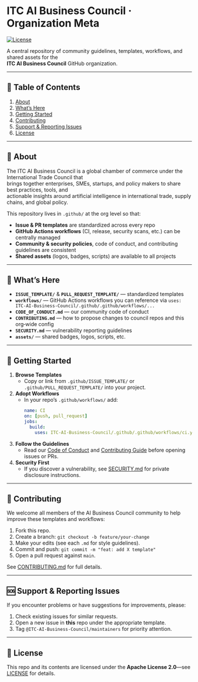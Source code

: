 # ITC AI Business Council · Organization Meta

[![License](https://img.shields.io/badge/License-Apache%202.0-blue.svg)](./LICENSE)

A central repository of community guidelines, templates, workflows, and shared assets for the  
**ITC AI Business Council** GitHub organization.

---

## 📖 Table of Contents

1. [About](#about)  
2. [What’s Here](#whats-here)  
3. [Getting Started](#getting-started)  
4. [Contributing](#contributing)  
5. [Support & Reporting Issues](#support--reporting-issues)  
6. [License](#license)  

---

## 🏢 About

The ITC AI Business Council is a global chamber of commerce under the International Trade Council that  
brings together enterprises, SMEs, startups, and policy makers to share best practices, tools, and  
actionable insights around artificial intelligence in international trade, supply chains, and global policy.

This repository lives in `.github/` at the org level so that:

- **Issue & PR templates** are standardized across every repo  
- **GitHub Actions workflows** (CI, release, security scans, etc.) can be centrally managed  
- **Community & security policies**, code of conduct, and contributing guidelines are consistent  
- **Shared assets** (logos, badges, scripts) are available to all projects  

---

## 📂 What’s Here

- **`ISSUE_TEMPLATE/`** & **`PULL_REQUEST_TEMPLATE/`** — standardized templates  
- **`workflows/`** — GitHub Actions workflows you can reference via `uses: ITC-AI-Business-Council/.github/.github/workflows/...`  
- **`CODE_OF_CONDUCT.md`** — our community code of conduct  
- **`CONTRIBUTING.md`** — how to propose changes to council repos and this org‑wide config  
- **`SECURITY.md`** — vulnerability reporting guidelines  
- **`assets/`** — shared badges, logos, scripts, etc.  

---

## 🚀 Getting Started

1. **Browse Templates**  
   - Copy or link from `.github/ISSUE_TEMPLATE/` or `.github/PULL_REQUEST_TEMPLATE/` into your project.  
2. **Adopt Workflows**  
   - In your repo’s `.github/workflows/` add:
     ```yaml
     name: CI
     on: [push, pull_request]
     jobs:
       build:
         uses: ITC-AI-Business-Council/.github/.github/workflows/ci.yml@main
     ```
3. **Follow the Guidelines**  
   - Read our [Code of Conduct](CODE_OF_CONDUCT.md) and [Contributing Guide](CONTRIBUTING.md) before opening issues or PRs.  
4. **Security First**  
   - If you discover a vulnerability, see [SECURITY.md](SECURITY.md) for private disclosure instructions.  

---

## 🤝 Contributing

We welcome all members of the AI Business Council community to help improve these templates and workflows:

1. Fork this repo.  
2. Create a branch: `git checkout -b feature/your-change`  
3. Make your edits (see each `.md` for style guidelines).  
4. Commit and push: `git commit -m "feat: add X template"`  
5. Open a pull request against `main`.  

See [CONTRIBUTING.md](CONTRIBUTING.md) for full details.

---

## 🆘 Support & Reporting Issues

If you encounter problems or have suggestions for improvements, please:

1. Check existing issues for similar requests.  
2. Open a new issue in **this** repo under the appropriate template.  
3. Tag `@ITC-AI-Business-Council/maintainers` for priority attention.  

---

## 📄 License

This repo and its contents are licensed under the **Apache License 2.0**—see [LICENSE](LICENSE) for details.
